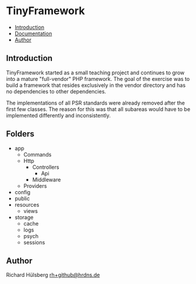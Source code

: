 # TinyFramework

- [Introduction](#introduction)
- [Documentation](./docs/index.md)
- [Author](#author)

## Introduction
TinyFramework started as a small teaching project and continues to grow
into a mature "full-vendor" PHP framework. The goal of the exercise was 
to build a framework that resides exclusively in the vendor directory 
and has no dependencies to other dependencies.

The implementations of all PSR standards were already removed after the
first few classes. The reason for this was that all subareas would have
to be implemented differently and inconsistently.

## Folders
- app
    - Commands
    - Http
        - Controllers
            - Api
        - Middleware
    - Providers
- config
- public
- resources
    - views
- storage
    - cache
    - logs
    - psych
    - sessions 

## Author
Richard Hülsberg <rh+github@hrdns.de>
